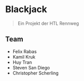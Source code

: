# Blackjack
> Ein Projekt der HTL Rennweg

## Team
- Felix Rabas
- Kamil Kruk
- Huy Tran
- Steven San Diego
- Christopher Scherling
